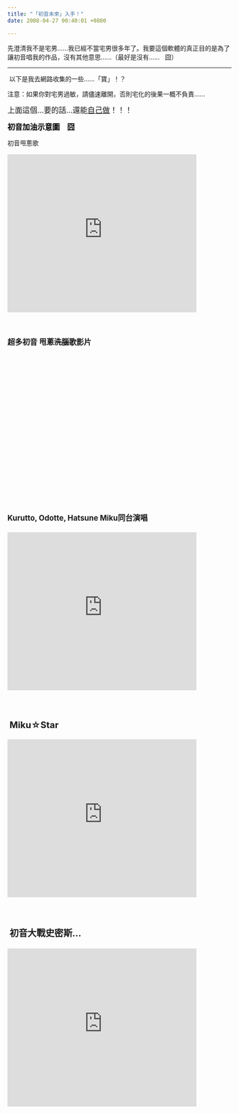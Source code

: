 ```yaml
---
title: "「初音未來」入手！"
date: 2008-04-27 00:40:01 +0800

---
```

<p><span>先澄清我不是宅男......我已經不當宅男很多年了。我要這個軟體的真正目的是為了讓初音唱我的作品，沒有其他意思......（最好是沒有......   囧）</span></p><hr /><p> 以下是我去網路收集的一些......「寶」！？</p><p>注意：如果你對宅男過敏，請儘速離開，否則宅化的後果一概不負責......</p><p><a title="miku4.jpg" href="http://yi-fan.no-ip.org/wordpress/wp-content/uploads/2007/11/miku4.jpg" rel="lightbox"></a></p><p><span style="FONT-SIZE: 1.2em">上面這個…要的話…還能<a class="external" href="http://cafetera.blog114.fc2.com/blog-entry-24.html">自己做</a>！！！</span></p><span style="FONT-SIZE: 1.2em"></span><p><span style="FONT-SIZE: 1.2em"><a title="1011114d87661c286760fdb90620e33cb72.jpg" href="http://yi-fan.no-ip.org/wordpress/wp-content/uploads/2007/11/1011114d87661c286760fdb90620e33cb72.jpg" rel="lightbox"></a></span><span style="FONT-SIZE: 1.2em; COLOR: #ffffff"><span style="COLOR: #000000"><strong></strong></span></span></p><p><span style="FONT-SIZE: 1.2em; COLOR: #ffffff"><span style="COLOR: #000000"><strong>初音加油示意圖　囧</strong></span></span></p><p></p><p>初音甩蔥歌</p><p><span style="FONT-SIZE: 1.2em"><strong></strong></span></p><span style="FONT-SIZE: 1.2em"><strong><p><embed src="http://www.youtube.com/v/kbbA9BhCTko&hl=en" width="425" height="355" type="application/x-shockwave-flash" wmode="transparent"></embed></embed /></embed /></embed /></embed /></embed /></embed /></embed /></embed /></embed /></embed /></p><p> </p><p></embed />超多初音 甩蔥<del>洗腦</del>歌影片</p><p><object id="vlog2900041" codebase="http://download.macromedia.com/pub/shockwave/cabs/flash/swflash.cab#version=7,0,19,0" height="338" width="450" classid="clsid:D27CDB6E-AE6D-11cf-96B8-444553540000"><param value="11906" name="_cx" /><param value="8943" name="_cy" /><param name="FlashVars" /><param value="http://myvlog.im.tv/?id=2900041&mid=481170&album=0" name="Movie" /><param value="http://myvlog.im.tv/?id=2900041&mid=481170&album=0" name="Src" /><param value="Window" name="WMode" /><param value="0" name="Play" /><param value="-1" name="Loop" /><param value="High" name="Quality" /><param value="LT" name="SAlign" /><param value="0" name="Menu" /><param name="Base" /><param value="always" name="AllowScriptAccess" /><param value="ShowAll" name="Scale" /><param value="0" name="DeviceFont" /><param value="0" name="EmbedMovie" /><param name="BGColor" /><param name="SWRemote" /><param name="MovieData" /><param value="1" name="SeamlessTabbing" /><param value="0" name="Profile" /><param name="ProfileAddress" /><param value="0" name="ProfilePort" /><param value="all" name="AllowNetworking" /><param value="false" name="AllowFullScreen" /></object></p><p></p><p>Kurutto, Odotte, Hatsune Miku同台演唱</p><span style="FONT-SIZE: 1.2em"><strong><p><embed src="http://www.youtube.com/v/qDyUqvp7Uak&hl=en" width="425" height="355" type="application/x-shockwave-flash" wmode="transparent"></embed></embed /></embed /></embed /></embed /></embed /></embed /></embed /></embed /></embed /></embed /></p><p> </p></embed /><p> Miku☆Star</p><p><embed src="http://www.youtube.com/v/0rJO0V4qArQ&hl=en" width="425" height="355" type="application/x-shockwave-flash" wmode="transparent"></embed></embed /></p><p> </p></embed /><p> 初音大戰史密斯...</p></strong></span></strong></span><embed src="http://www.youtube.com/v/cjCFH4TTJRA&hl=en" width="425" height="355" type="application/x-shockwave-flash" wmode="transparent"></embed></embed /></embed /> 
